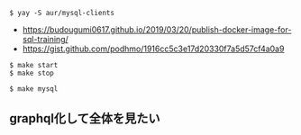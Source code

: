 ```
$ yay -S aur/mysql-clients
```

- https://budougumi0617.github.io/2019/03/20/publish-docker-image-for-sql-training/
- https://gist.github.com/podhmo/1916cc5c3e17d20330f7a5d57cf4a0a9

```
$ make start
$ make stop
```

```
$ make mysql
```

## graphql化して全体を見たい


